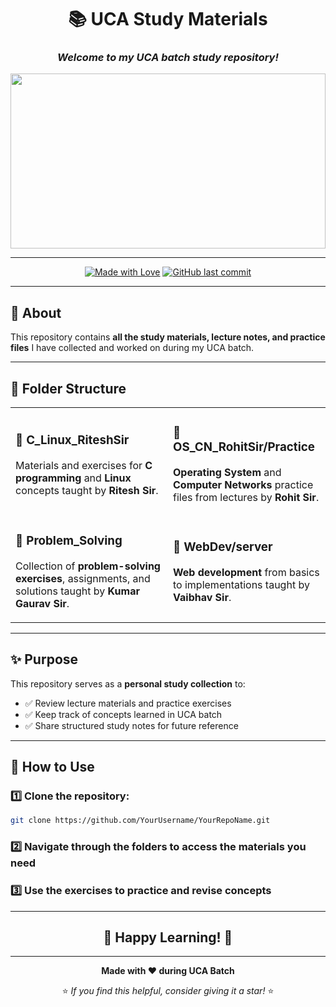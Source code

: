 <div align="center">

# 📚 UCA Study Materials

### *Welcome to my **UCA batch study repository**!*

<div align="center">
<img src="https://user-images.githubusercontent.com/74038190/225813708-98b745f2-7d22-48cf-9150-083f1b00d6c9.gif" width="100%" height="280px">

</div>

---

[![Made with Love](https://img.shields.io/badge/Made%20with-❤️-blue?style=for-the-badge)](https://github.com/Jiya-Damara/UCA-2025)
[![GitHub last commit](https://img.shields.io/github/last-commit/Jiya-Damara/UCA-2025?style=for-the-badge&color=blue)](https://github.com/Jiya-Damara/UCA-2025)

</div>

---

## 📝 About

This repository contains **all the study materials, lecture notes, and practice files** I have collected and worked on during my UCA batch.

---

## 📂 Folder Structure

<table>
<tr>
<td width="50%">

### 🔷 **C_Linux_RiteshSir**
Materials and exercises for **C programming** and **Linux** concepts taught by **Ritesh Sir**.

</td>
<td width="50%">

### 🔷 **OS_CN_RohitSir/Practice**
**Operating System** and **Computer Networks** practice files from lectures by **Rohit Sir**.

</td>
</tr>
<tr>
<td width="50%">

### 🔷 **Problem_Solving**
Collection of **problem-solving exercises**, assignments, and solutions taught by **Kumar Gaurav Sir**.

</td>
<td width="50%">

### 🔷 **WebDev/server**
**Web development** from basics to implementations taught by **Vaibhav Sir**.

</td>
</tr>
</table>

---

## ✨ Purpose

This repository serves as a **personal study collection** to:

- ✅ Review lecture materials and practice exercises
- ✅ Keep track of concepts learned in UCA batch
- ✅ Share structured study notes for future reference

---

## 📖 How to Use

### 1️⃣ Clone the repository:

```bash
git clone https://github.com/YourUsername/YourRepoName.git
```

### 2️⃣ Navigate through the folders to access the materials you need

### 3️⃣ Use the exercises to practice and revise concepts

---

<div align="center">

## 🚀 Happy Learning! 🚀

---

**Made with ❤️ during UCA Batch**

⭐ *If you find this helpful, consider giving it a star!* ⭐

</div>